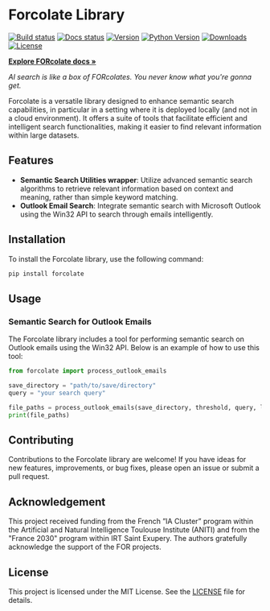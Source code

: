 # Forcolate Library


[![Build status](https://img.shields.io/github/actions/workflow/status/FOR-sight-ai/forcolate/publish.yml?branch=main)](https://github.com/FOR-sight-ai/forcolate/actions?query=workflow%3Abuild-and-publish)
[![Docs status](https://img.shields.io/readthedocs/forcolate)](TODO)
[![Version](https://img.shields.io/pypi/v/forcolate?color=blue)](https://pypi.org/project/forcolate/)
[![Python Version](https://img.shields.io/pypi/pyversions/forcolate.svg?color=blue)](https://pypi.org/project/forcolate/)
[![Downloads](https://static.pepy.tech/badge/forcolate)](https://pepy.tech/project/forcolate)
[![License](https://img.shields.io/github/license/FOR-sight-ai/forcolate)](https://github.com/FOR-sight-ai/forcolate/blob/main/LICENSE)

  <!-- Link to the documentation -->
  <a href="TODO"><strong>Explore FORcolate docs »</strong></a>
  <br>

</div>

_AI search is like a box of FORcolates. You never know what you're gonna get._



Forcolate is a versatile library designed to enhance semantic search capabilities, in particular in a setting where it is deployed locally (and not in a cloud environment). It offers a suite of tools that facilitate efficient and intelligent search functionalities, making it easier to find relevant information within large datasets.

## Features

- **Semantic Search Utilities wrapper**: Utilize advanced semantic search algorithms to retrieve relevant information based on context and meaning, rather than simple keyword matching.
- **Outlook Email Search**: Integrate semantic search with Microsoft Outlook using the Win32 API to search through emails intelligently.


## Installation

To install the Forcolate library, use the following command:

```bash
pip install forcolate
```

## Usage

### Semantic Search for Outlook Emails

The Forcolate library includes a tool for performing semantic search on Outlook emails using the Win32 API. Below is an example of how to use this tool:

```python
from forcolate import process_outlook_emails

save_directory = "path/to/save/directory"
query = "your search query"

file_paths = process_outlook_emails(save_directory, threshold, query, limit)
print(file_paths)

```

## Contributing

Contributions to the Forcolate library are welcome! If you have ideas for new features, improvements, or bug fixes, please open an issue or submit a pull request.

## Acknowledgement

This project received funding from the French ”IA Cluster” program within the Artificial and Natural Intelligence Toulouse Institute (ANITI) and from the "France 2030" program within IRT Saint Exupery. The authors gratefully acknowledge the support of the FOR projects.

## License

This project is licensed under the MIT License. See the [LICENSE](LICENSE) file for details.
